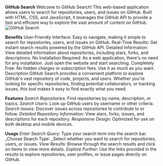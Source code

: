 **GitHub Search**
Welcome to GitHub Search! This web-based application allows users to search for repositories, users, and issues on GitHub. Built with HTML, CSS, and JavaScript, it leverages the GitHub API to provide a fast and efficient way to explore the vast amount of content on GitHub.
![GitHub Search](https://github.com/eaclix/Github_Search/assets/129897503/5fd81cbb-450c-451e-9b39-bf0d313fca20)

**Benefits**
User-Friendly Interface: Easy to navigate, making it simple to search for repositories, users, and issues on GitHub.
Real-Time Results: Get instant search results powered by the GitHub API.
Detailed Information: View detailed information about repositories, including stars, forks, and descriptions.
No Installation Required: As a web application, there's no need for any installation. Just open the website and start searching.
Completely Free: No hidden charges or subscription fees. Use it as much as you want.
Description
GitHub Search provides a convenient platform to explore GitHub's vast repository of code, projects, and users. Whether you're looking for specific repositories, finding potential collaborators, or tracking issues, this tool makes it easy to find exactly what you need.

**Features**
_Search Repositories:_ Find repositories by name, description, or topics.
_Search Users:_ Look up GitHub users by username or other criteria.
_Search Issues:_ Discover issues across repositories to contribute to or follow.
_Detailed Repository Information:_ View stars, forks, issues, and descriptions for each repository.
_Responsive Design:_ Optimized for use on both desktop and mobile devices.

**Usage**
_Enter Search Query:_ Type your search term into the search bar.
_Choose Search Type: _Select whether you want to search for repositories, users, or issues.
_View Results:_ Browse through the search results and click on items to view more details.
_Explore Further:_ Use the links provided in the results to explore repositories, user profiles, or issue pages directly on GitHub.
